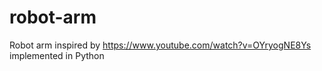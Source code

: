 # robot-arm
Robot arm inspired by https://www.youtube.com/watch?v=OYryogNE8Ys implemented in Python
